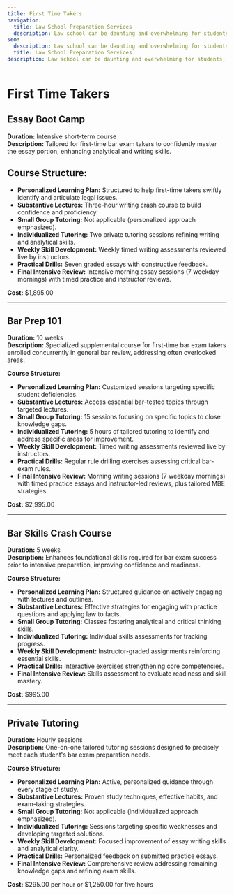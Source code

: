 ```yaml
---
title: First Time Takers 
navigation:
  title: Law School Preparation Services
  description: Law school can be daunting and overwhelming for students; especially first year students because they have no idea what to expect or how to begin preparing for exams.  We offer several services to help law school students overcome the anxiety of law school and law school exams and reach their full potential academically.
seo:
  description: Law school can be daunting and overwhelming for students; especially first year students because they have no idea what to expect or how to begin preparing for exams.  We offer several services to help law school students overcome the anxiety of law school and law school exams and reach their full potential academically.
  title: Law School Preparation Services
description: Law school can be daunting and overwhelming for students; especially first year students because they have no idea what to expect or how to begin preparing for exams.  We offer several services to help law school students overcome the anxiety of law school and law school exams and reach their full potential academically.
---
```

# First Time Takers

## **Essay Boot Camp**  
**Duration:** Intensive short-term course  
**Description:** Tailored for first-time bar exam takers to confidently master the essay portion, enhancing analytical and writing skills.

## **Course Structure:**
- **Personalized Learning Plan:** Structured to help first-time takers swiftly identify and articulate legal issues.
- **Substantive Lectures:** Three-hour writing crash course to build confidence and proficiency.
- **Small Group Tutoring:** Not applicable (personalized approach emphasized).
- **Individualized Tutoring:** Two private tutoring sessions refining writing and analytical skills.
- **Weekly Skill Development:** Weekly timed writing assessments reviewed live by instructors.
- **Practical Drills:** Seven graded essays with constructive feedback.
- **Final Intensive Review:** Intensive morning essay sessions (7 weekday mornings) with timed practice and instructor reviews.

**Cost:** $1,895.00

---

## **Bar Prep 101**  
**Duration:** 10 weeks  
**Description:** Specialized supplemental course for first-time bar exam takers enrolled concurrently in general bar review, addressing often overlooked areas.

**Course Structure:**
- **Personalized Learning Plan:** Customized sessions targeting specific student deficiencies.
- **Substantive Lectures:** Access essential bar-tested topics through targeted lectures.
- **Small Group Tutoring:** 15 sessions focusing on specific topics to close knowledge gaps.
- **Individualized Tutoring:** 5 hours of tailored tutoring to identify and address specific areas for improvement.
- **Weekly Skill Development:** Timed writing assessments reviewed live by instructors.
- **Practical Drills:** Regular rule drilling exercises assessing critical bar-exam rules.
- **Final Intensive Review:** Morning writing sessions (7 weekday mornings) with timed practice essays and instructor-led reviews, plus tailored MBE strategies.

**Cost:** $2,995.00

---

## **Bar Skills Crash Course**  
**Duration:** 5 weeks  
**Description:** Enhances foundational skills required for bar exam success prior to intensive preparation, improving confidence and readiness.

**Course Structure:**
- **Personalized Learning Plan:** Structured guidance on actively engaging with lectures and outlines.
- **Substantive Lectures:** Effective strategies for engaging with practice questions and applying law to facts.
- **Small Group Tutoring:** Classes fostering analytical and critical thinking skills.
- **Individualized Tutoring:** Individual skills assessments for tracking progress.
- **Weekly Skill Development:** Instructor-graded assignments reinforcing essential skills.
- **Practical Drills:** Interactive exercises strengthening core competencies.
- **Final Intensive Review:** Skills assessment to evaluate readiness and skill mastery.

**Cost:** $995.00

---

## **Private Tutoring**  
**Duration:** Hourly sessions  
**Description:** One-on-one tailored tutoring sessions designed to precisely meet each student's bar exam preparation needs.

**Course Structure:**
- **Personalized Learning Plan:** Active, personalized guidance through every stage of study.
- **Substantive Lectures:** Proven study techniques, effective habits, and exam-taking strategies.
- **Small Group Tutoring:** Not applicable (individualized approach emphasized).
- **Individualized Tutoring:** Sessions targeting specific weaknesses and developing targeted solutions.
- **Weekly Skill Development:** Focused improvement of essay writing skills and analytical clarity.
- **Practical Drills:** Personalized feedback on submitted practice essays.
- **Final Intensive Review:** Comprehensive review addressing remaining knowledge gaps and refining exam skills.

**Cost:** $295.00 per hour or $1,250.00 for five hours

